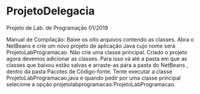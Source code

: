 # ProjetoDelegacia
Projeto de Lab. de Programação 01/2019

Manual de Compilação:
Baixe os oito arquivos contendo as classes. 
Abra o NetBeans e crie um novo projeto de aplicação Java cujo nome será ProjetoLabProgramacao. Não crie uma classe principal.
Criado o projeto agora devemos adicionar as classes. 
Para isso vá até a pasta em que as classes que baixou estão salvas e arraste-as para a pasta do NetBeans <pacote default>,
dentro da pasta Pacotes de Código-fonte. 
Tente executar a classe ProjetoLabProgramacao.java e quando pedir por uma classe principal
selecione a opção projetolabprogramacao.ProjetoLabProgramacao.

